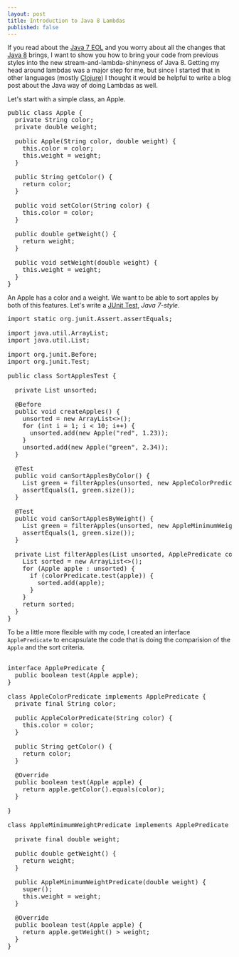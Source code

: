 ```yaml
---
layout: post
title: Introduction to Java 8 Lambdas
published: false
---
```

If you read about the [Java 7 EOL][0] and you worry about all the changes that [Java 8][1] brings, I want to show you how to bring your code from previous styles into the new stream-and-lambda-shinyness of Java 8. Getting my head around lambdas was a major step for me, but since I started that in other languages (mostly [Clojure][2]) I thought it would be helpful to write a blog post about the Java way of doing Lambdas as well.

Let's start with a simple class, an Apple.

<pre class="brush: java">
public class Apple {
  private String color;
  private double weight;

  public Apple(String color, double weight) {
    this.color = color;
    this.weight = weight;
  }

  public String getColor() {
    return color;
  }

  public void setColor(String color) {
    this.color = color;
  }

  public double getWeight() {
    return weight;
  }

  public void setWeight(double weight) {
    this.weight = weight;
  }
}
</pre>

An Apple has a color and a weight. We want to be able to sort apples by both of this features. Let's write a [JUnit Test][3], *Java 7-style*.

<pre class="brush: java">
import static org.junit.Assert.assertEquals;
 
import java.util.ArrayList;
import java.util.List;
 
import org.junit.Before;
import org.junit.Test;
 
public class SortApplesTest {
 
  private List<Apple> unsorted;
 
  @Before
  public void createApples() {
    unsorted = new ArrayList<>();
    for (int i = 1; i < 10; i++) {
      unsorted.add(new Apple("red", 1.23));
    }
    unsorted.add(new Apple("green", 2.34));
  }
 
  @Test
  public void canSortApplesByColor() {
    List<Apple> green = filterApples(unsorted, new AppleColorPredicate("green"));
    assertEquals(1, green.size());
  }
 
  @Test
  public void canSortApplesByWeight() {
    List<Apple> green = filterApples(unsorted, new AppleMinimumWeightPredicate(2.0));
    assertEquals(1, green.size());
  }
 
  private List<Apple> filterApples(List<Apple> unsorted, ApplePredicate colorPredicate) {
    List<Apple> sorted = new ArrayList<>();
    for (Apple apple : unsorted) {
      if (colorPredicate.test(apple)) {
        sorted.add(apple);
      }
    }
    return sorted;
  }
}
</pre>

To be a little more flexible with my code, I created an interface `ApplePredicate` to encapsulate the code that is doing the comparision of the `Apple` and the sort criteria.

<pre class="brush: java">

interface ApplePredicate {
  public boolean test(Apple apple);
}
 
class AppleColorPredicate implements ApplePredicate {
  private final String color;
 
  public AppleColorPredicate(String color) {
    this.color = color;
  }
 
  public String getColor() {
    return color;
  }
 
  @Override
  public boolean test(Apple apple) {
    return apple.getColor().equals(color);
  }
 
}
 
class AppleMinimumWeightPredicate implements ApplePredicate {
 
  private final double weight;
 
  public double getWeight() {
    return weight;
  }
 
  public AppleMinimumWeightPredicate(double weight) {
    super();
    this.weight = weight;
  }
 
  @Override
  public boolean test(Apple apple) {
    return apple.getWeight() > weight;
  }
}
</pre>

[0]: http://www.oracle.com/technetwork/java/eol-135779.html
[1]: http://www.oracle.com/technetwork/java/javase/8-whats-new-2157071.html
[2]: http://clojure.org/
[3]: http://junit.org/

